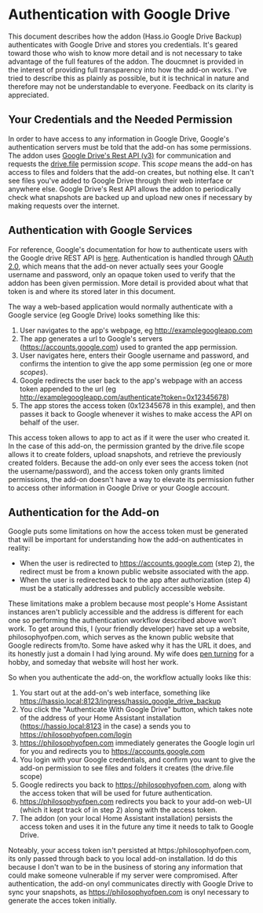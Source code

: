 # Authentication with Google Drive
This document describes how the addon (Hass.io Google Drive Backup) authenticates with Google Drive and stores you credentials.  It's geared toward those who wish to know more detail and is not necessary to take advantage of the full features of the addon.  The doucmnet is provided in the interest of providing full transparency into how the add-on works.  I've tried to describe this as plainly as possible, but it is technical in nature and therefore may not be understandable to everyone.  Feedback on its clarity is appreciated.

## Your Credentials and the Needed Permission 
In order to have access to any information in Google Drive, Google's authentication servers must be told that the add-on has some permissions.  The addon uses [Google Drive's Rest API (v3)](https://developers.google.com/drive/api/v3/about-sdk) for communication and requests the [drive.file](https://developers.google.com/drive/api/v3/about-auth) permission *scope*.  This *scope* means the add-on has access to files and folders that the add-on creates, but nothing else.  It can't see files you've added to Google Drive through their web interface or anywhere else.  Google Drive's Rest API allows the addon to periodically check what snapshots are backed up and upload new ones if necessary by making requests over the internet.  

## Authentication with Google Services
For reference, Google's documentation for how to authenticate users with the Google drive REST API is [here](https://developers.google.com/drive/api/v3/about-auth).  Authentication is handled through [OAuth 2.0](https://developers.google.com/identity/protocols/OAuth2), which means that the add-on never actually sees your Google username and password, only an opaque token used to verify that the addon has been given permission.  More detail is provided about what that token is and where its stored later in this document.

The way a web-based application would normally authenticate with a Google service (eg Google Drive) looks something like this:
1. User navigates to the app's webpage, eg http://examplegoogleapp.com
2. The app generates a url to Google's servers (https://accounts.google.com) used to granted the app permission.
3. User navigates here, enters their Google username and password, and confirms the intention to give the app some permission (eg one or more *scopes*).
4. Google redirects the user back to the app's webpage with an access token appended to the url (eg http://examplegoogleapp.com/authenticate?token=0x12345678)
5. The app stores the access token (0x12345678 in this example), and then passes it back to Google whenever it wishes to make access the API on behalf of the user.

This access token allows to app to act as if it were the user who created it.  In the case of this add-on, the permission granted by the drive.file scope allows it to create folders, upload snapshots, and retrieve the previously created folders.  Because the add-on only ever sees the access token (not the username/password), and the access token only grants limited permissions, the add-on doesn't have a way to elevate its permission futher to access other information in Google Drive or your Google account.

## Authentication for the Add-on

Google puts some limitations on how the access token must be generated that will be important for understanding how the add-on authenticates in reality:
* When the user is redirected to https://accounts.google.com (step 2), the redirect must be from a known public website associated with the app.
* When the user is redirected back to the app after authorization (step 4) must be a statically addresses and publicly accessible website.

These limitations make a problem because most people's Home Assistant instances aren't publicly accessible and the address is different for each one so performing the authentication workflow described above won't work.  To get around this, I (your friendly developer) have set up a website, philosophyofpen.com, which serves as the known public website that Google redirects from/to.  Some have asked why it has the URL it does, and its honestly just a domain I had lying around.  My wife does [pen turning](https://www.youtube.com/results?search_query=pen+turning) for a hobby, and someday that website will host her work.

So when you authenticate the add-on, the workflow actually looks like this:
1. You start out at the add-on's web interface, something like https://hassio.local:8123/ingress/hassio_google_drive_backup
2.  You click the "Authenticate With Google Drive" button, which takes note of the address of your Home Assistant installation (https://hassio.local:8123 in the case) a sends you to https://philosophyofpen.com/login
3. https://philosophyofpen.com immediately generates the Google login url for you and redirects you to https://accounts.google.com
4.  You login with your Google credentials, and confirm you want to give the add-on permission to see files and folders it creates (the drive.file scope)
5.  Google redirects you back to https://philosophyofpen.com, along with the access token that will be used for future authentication.
6.  https://philosophyofpen.com redirects you back to your add-on web-UI (which it kept track of in step 2) along with the access token.
7.  The addon (on your local Home Assistant installation) persists the access token and uses it in the future any time it needs to talk to Google Drive.

Noteably, your access token isn't persisted at https:/philosophyofpen.com, its only passed through back to you local add-on installation.  Id do this because I don't wan to be in the business of storing any information that could make someone vulnerable if my server were compromised.  After authentication, the add-on onyl communicates directly with Google Drive to sync your snapshots, as https://philosophyofpen.com is onyl necessary to generate the acces token initially.
